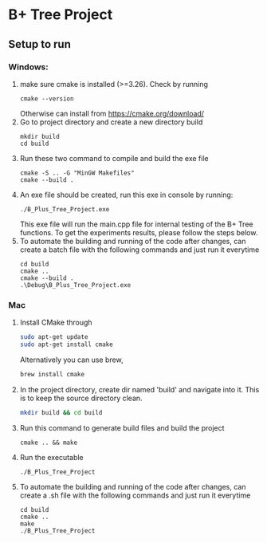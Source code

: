 # B+ Tree Project

## Setup to run

### Windows:

1. make sure cmake is installed (>=3.26). Check by running
   ```
   cmake --version
   ```
   Otherwise can install from https://cmake.org/download/
2. Go to project directory and create a new directory build
   ```
   mkdir build
   cd build
   ```
3. Run these two command to compile and build the exe file
   ```
   cmake -S .. -G "MinGW Makefiles"
   cmake --build .
   ```
4. An exe file should be created, run this exe in console by running:
   ```
   ./B_Plus_Tree_Project.exe
   ```
   This exe file will run the main.cpp file for internal testing of the B+ Tree functions. To get the experiments results, please follow the steps below.
5. To automate the building and running of the code after changes, can create a batch file with the following commands and just run it everytime
   ```
   cd build
   cmake ..
   cmake --build .
   .\Debug\B_Plus_Tree_Project.exe
   ```

### Mac

1. Install CMake through
   ```bash
   sudo apt-get update
   sudo apt-get install cmake
   ```
   Alternatively you can use brew,
   ```bash
   brew install cmake
   ```
2. In the project directory, create dir named 'build' and navigate into it. This is to keep the source directory clean.
   ```bash
   mkdir build && cd build
   ```
3. Run this command to generate build files and build the project
   ```
   cmake .. && make
   ```
4. Run the executable
   ```
   ./B_Plus_Tree_Project
   ```
5. To automate the building and running of the code after changes, can create a .sh file with the following commands and just run it everytime
   ```
   cd build
   cmake ..
   make
   ./B_Plus_Tree_Project
   ```
